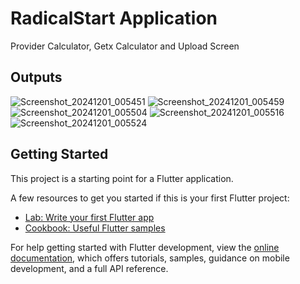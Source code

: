 # RadicalStart Application

Provider Calculator, Getx Calculator and Upload Screen

## Outputs

![Screenshot_20241201_005451](https://github.com/user-attachments/assets/38e73c5f-2059-4d24-a9cb-0b558533c828)
![Screenshot_20241201_005459](https://github.com/user-attachments/assets/f10a7ddd-9efe-4936-936b-7c907d70afed)
![Screenshot_20241201_005504](https://github.com/user-attachments/assets/3b6e9a43-2a9e-4ea8-8013-068aa9742d51)
![Screenshot_20241201_005516](https://github.com/user-attachments/assets/67f6edcf-12bc-491f-82fb-4fa9747b77fe)
![Screenshot_20241201_005524](https://github.com/user-attachments/assets/36a39f17-9f7a-496c-ab56-07c657630e3e)


## Getting Started

This project is a starting point for a Flutter application.

A few resources to get you started if this is your first Flutter project:

- [Lab: Write your first Flutter app](https://docs.flutter.dev/get-started/codelab)
- [Cookbook: Useful Flutter samples](https://docs.flutter.dev/cookbook)

For help getting started with Flutter development, view the
[online documentation](https://docs.flutter.dev/), which offers tutorials,
samples, guidance on mobile development, and a full API reference.
